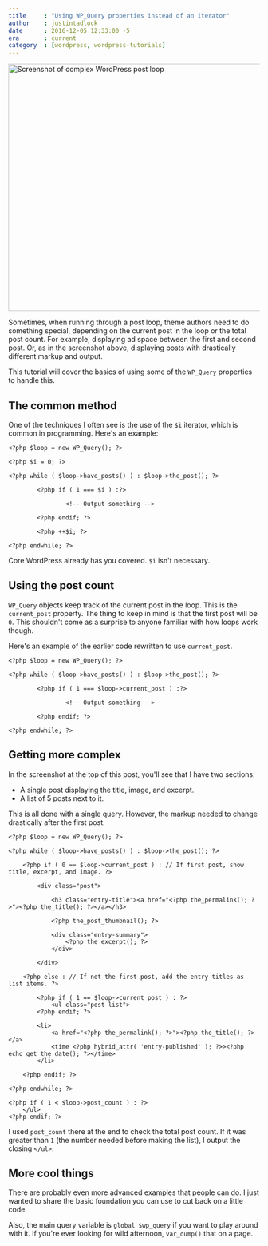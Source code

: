 ```yaml
---
title     : "Using WP_Query properties instead of an iterator"
author    : justintadlock
date      : 2016-12-05 12:33:00 -5
era       : current
category  : [wordpress, wordpress-tutorials]
---
```


<img src="http://justintadlock.com/blog/wp-content/uploads/2016/12/news-013.png" alt="Screenshot of complex WordPress post loop" width="738" height="495" class="aligncenter size-full wp-image-7297" />

Sometimes, when running through a post loop, theme authors need to do something special, depending on the current post in the loop or the total post count.  For example, displaying ad space between the first and second post.  Or, as in the screenshot above, displaying posts with drastically different markup and output.

This tutorial will cover the basics of using some of the `WP_Query` properties to handle this.

## The common method

One of the techniques I often see is the use of the `$i` iterator, which is common in programming.  Here's an example:

~~~
<?php $loop = new WP_Query(); ?>

<?php $i = 0; ?>

<?php while ( $loop->have_posts() ) : $loop->the_post(); ?>

        <?php if ( 1 === $i ) :?>

                <!-- Output something -->

        <?php endif; ?>

        <?php ++$i; ?>

<?php endwhile; ?>
~~~

Core WordPress already has you covered.  `$i` isn't necessary.

## Using the post count

`WP_Query` objects keep track of the current post in the loop.  This is the `current_post` property.  The thing to keep in mind is that the first post will be `0`.  This shouldn't come as a surprise to anyone familiar with how loops work though.

Here's an example of the earlier code rewritten to use `current_post`.

~~~
<?php $loop = new WP_Query(); ?>

<?php while ( $loop->have_posts() ) : $loop->the_post(); ?>

        <?php if ( 1 === $loop->current_post ) :?>

                <!-- Output something -->

        <?php endif; ?>

<?php endwhile; ?>
~~~

## Getting more complex

In the screenshot at the top of this post, you'll see that I have two sections:

* A single post displaying the title, image, and excerpt.
* A list of 5 posts next to it.

This is all done with a single query.  However, the markup needed to change drastically after the first post.

~~~
<?php $loop = new WP_Query(); ?>

<?php while ( $loop->have_posts() ) : $loop->the_post(); ?>

	<?php if ( 0 == $loop->current_post ) : // If first post, show title, excerpt, and image. ?>

		<div class="post">

			<h3 class="entry-title"><a href="<?php the_permalink(); ?>"><?php the_title(); ?></a></h3>

			<?php the_post_thumbnail(); ?>

			<div class="entry-summary">
				<?php the_excerpt(); ?>
			</div>

		</div>

	<?php else : // If not the first post, add the entry titles as list items. ?>

		<?php if ( 1 == $loop->current_post ) : ?>
			<ul class="post-list">
		<?php endif; ?>

		<li>
			<a href="<?php the_permalink(); ?>"><?php the_title(); ?></a>
			<time <?php hybrid_attr( 'entry-published' ); ?>><?php echo get_the_date(); ?></time>
		</li>

	<?php endif; ?>

<?php endwhile; ?>

<?php if ( 1 < $loop->post_count ) : ?>
	</ul>
<?php endif; ?>
~~~

I used `post_count` there at the end to check the total post count.  If it was greater than `1` (the number needed before making the list), I output the closing `</ul>`.

## More cool things

There are probably even more advanced examples that people can do.  I just wanted to share the basic foundation you can use to cut back on a little code.

Also, the main query variable is `global $wp_query` if you want to play around with it.  If you're ever looking for wild afternoon, `var_dump()` that on a page.
